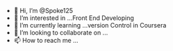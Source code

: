 - 👋 Hi, I’m @Spoke125
- 👀 I’m interested in ...Front End Developing
- 🌱 I’m currently learning ...version Control in Coursera
- 💞️ I’m looking to collaborate on ...
- 📫 How to reach me ...

<!---
Spoke125/Spoke125 is a ✨ special ✨ repository because its `README.md` (this file) appears on your GitHub profile.
You can click the Preview link to take a look at your changes.
--->
